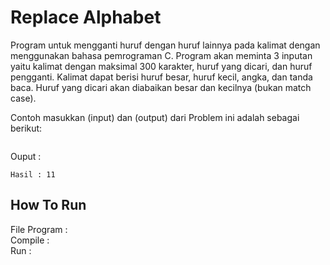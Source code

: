 # Replace Alphabet
Program untuk mengganti huruf dengan huruf lainnya pada kalimat dengan menggunakan bahasa pemrograman C. Program akan meminta 3 inputan yaitu kalimat dengan maksimal 300 karakter, huruf yang dicari, dan huruf pengganti. Kalimat dapat berisi huruf besar, huruf kecil, angka, dan tanda baca. Huruf yang dicari akan diabaikan besar dan kecilnya (bukan match case).

Contoh masukkan (input) dan (output) dari Problem ini adalah sebagai berikut:

```

```

Ouput :
```
Hasil : 11
```
## How To Run
File Program :  </br>
Compile :  </br>
Run :  </br>
